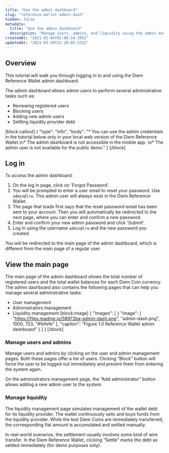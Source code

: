 ```yaml
---
title: "Use the admin dashboard"
slug: "reference-wallet-admin-dash"
hidden: false
metadata: 
  title: "Use the admin dashboard"
  description: "Manage users, admins, and liquidity using the admin dashboard for the Diem Reference Wallet."
createdAt: "2021-02-04T01:06:54.395Z"
updatedAt: "2021-03-30T22:20:05.532Z"
---
```

## Overview

This tutorial will walk you through logging in to and using the Diem Reference Wallet admin dashboard. 

The admin dashboard allows admin users to perform several administrative tasks such as:

*   Reviewing registered users
*   Blocking users
*   Adding new admin users
*   Settling liquidity provider debt


[block:callout]
{
  "type": "info",
  "body": "* You can use the admin credentials in the tutorial below only in your local web version of the Diem Reference Wallet.\n* The admin dashboard is not accessible in the mobile app. \n* The admin user is not available for the public demo."
}
[/block]
## Log in


To access the admin dashboard:
1. On the log in page, click on 'Forgot Password'. 
2. You will be prompted to enter a user email to reset your password. Use `admin@lrw`. This admin user will always exist in the Diem Reference Wallet. 
3. The page that loads first says that the reset password email has been sent to your account. Then you will automatically be redirected to the next page, where you can enter and confirm a new password. 
4. Enter and confirm your new admin password and click 'Submit'. 
5. Log in using the username `admin@lrw` and the new password you created. 

You will be redirected to the main page of the admin dashboard, which is different from the main page of a regular user. 



## View the main page

The main page of the admin dashboard shows the total number of registered users and the total wallet balances for each Diem Coin currency. The admin dashboard also contains the following pages that can help you manage several administrative tasks: 

*   User management
*   Administrators management
*   Liquidity management
[block:image]
{
  "images": [
    {
      "image": [
        "https://files.readme.io/58972ba-admin-dash.png",
        "admin-dash.png",
        1000,
        753,
        "#fefefe"
      ],
      "caption": "Figure 1.0 Reference Wallet admin dashboard"
    }
  ]
}
[/block]
### Manage users and admins

Manage users and admins by clicking on the user and admin management pages. Both these pages offer a list of users. Clicking “Block” button will force the user to be logged out immediately and prevent them from entering the system again.

On the administrators management page, the “Add administrator” button allows adding a new admin user to the system.


### Manage liquidity 

The liquidity management page simulates management of the wallet debt for its liquidity provider. The wallet continuously sells and buys funds from the liquidity provider. While the test Diem Coins are immediately transferred, the corresponding fiat amount is accumulated and settled manually. 

In real-world scenarios, the settlement usually involves some kind of wire transfer. In the Diem Reference Wallet, clicking “Settle” marks the debt as settled immediately (for demo purposes only).